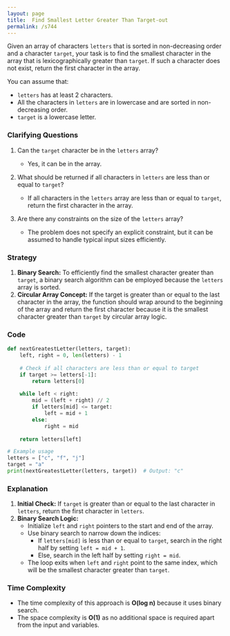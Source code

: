 ```yaml
---
layout: page
title:  Find Smallest Letter Greater Than Target-out
permalink: /s744
---
```

Given an array of characters `letters` that is sorted in non-decreasing order and a character `target`, your task is to find the smallest character in the array that is lexicographically greater than `target`. If such a character does not exist, return the first character in the array.

You can assume that:
- `letters` has at least 2 characters.
- All the characters in `letters` are in lowercase and are sorted in non-decreasing order.
- `target` is a lowercase letter.

### Clarifying Questions
1. Can the `target` character be in the `letters` array?
   - Yes, it can be in the array.
   
2. What should be returned if all characters in `letters` are less than or equal to `target`?
   - If all characters in the `letters` array are less than or equal to `target`, return the first character in the array.
   
3. Are there any constraints on the size of the `letters` array?
   - The problem does not specify an explicit constraint, but it can be assumed to handle typical input sizes efficiently.

### Strategy
1. **Binary Search:** To efficiently find the smallest character greater than `target`, a binary search algorithm can be employed because the `letters` array is sorted.
2. **Circular Array Concept:** If the target is greater than or equal to the last character in the array, the function should wrap around to the beginning of the array and return the first character because it is the smallest character greater than `target` by circular array logic.

### Code

```python
def nextGreatestLetter(letters, target):
    left, right = 0, len(letters) - 1
    
    # Check if all characters are less than or equal to target
    if target >= letters[-1]:
        return letters[0]
    
    while left < right:
        mid = (left + right) // 2
        if letters[mid] <= target:
            left = mid + 1
        else:
            right = mid
    
    return letters[left]

# Example usage
letters = ["c", "f", "j"]
target = "a"
print(nextGreatestLetter(letters, target))  # Output: "c"
```

### Explanation
1. **Initial Check:** If `target` is greater than or equal to the last character in `letters`, return the first character in `letters`.
2. **Binary Search Logic:**
   - Initialize `left` and `right` pointers to the start and end of the array.
   - Use binary search to narrow down the indices:
     - If `letters[mid]` is less than or equal to `target`, search in the right half by setting `left = mid + 1`.
     - Else, search in the left half by setting `right = mid`.
   - The loop exits when `left` and `right` point to the same index, which will be the smallest character greater than `target`.

### Time Complexity
- The time complexity of this approach is **O(log n)** because it uses binary search.
- The space complexity is **O(1)** as no additional space is required apart from the input and variables.